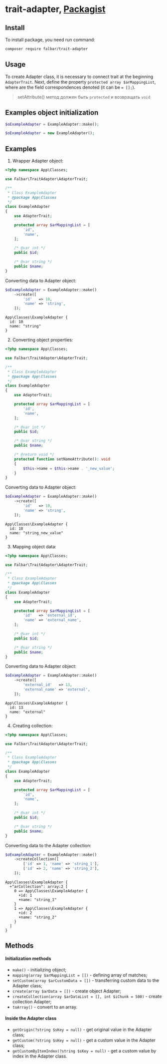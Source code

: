 # trait-adapter, [Packagist](https://packagist.org/packages/falbar/trait-adapter)

## Install

To install package, you need run command:

```bash
composer require falbar/trait-adapter
```

## Usage

To create Adapter class, it is necessary to connect trait at the beginning `AdapterTrait`. Next, define the property `protected array $arMappingList`, where are the field correspondences denoted (it can be `= [];`).

> set<PropertyName>Attribute() метод должен быть `protected` и возвращать `void`

## Examples object initialization

```php
$oExampleAdapter = ExampleAdapter::make();
```

```php
$oExampleAdapter = new ExampleAdapter();
```

## Examples

1. Wrapper Adapter object:

```php
<?php namespace App\Classes;

use Falbar\TraitAdapter\AdapterTrait;

/**
 * Class ExampleAdapter
 * @package App\Classes
 */
class ExampleAdapter
{
    use AdapterTrait;

    protected array $arMappingList = [
        'id',
        'name',
    ];

    /* @var int */
    public $id;

    /* @var string */
    public $name;
}
```

Converting data to Adapter object:

```php
$oExampleAdapter = ExampleAdapter::make()
    ->create([
        'id'   => 10,
        'name' => 'string',
    ]);
```

```text
App\Classes\ExampleAdapter {
  id: 10
  name: "string"
}
```

2. Converting object properties:

```php
<?php namespace App\Classes;

use Falbar\TraitAdapter\AdapterTrait;

/**
 * Class ExampleAdapter
 * @package App\Classes
 */
class ExampleAdapter
{
    use AdapterTrait;

    protected array $arMappingList = [
        'id',
        'name',
    ];

    /* @var int */
    public $id;

    /* @var string */
    public $name;

    /* @return void */
    protected function setNameAttribute(): void
    {
        $this->name = $this->name . '_new_value';
    }
}
```

Converting data to Adapter object:

```php
$oExampleAdapter = ExampleAdapter::make()
    ->create([
        'id'   => 10,
        'name' => 'string',
    ]);
```

```text
App\Classes\ExampleAdapter {
  id: 10
  name: "string_new_value"
}
```

3. Mapping object data:

```php
<?php namespace App\Classes;

use Falbar\TraitAdapter\AdapterTrait;

/**
 * Class ExampleAdapter
 * @package App\Classes
 */
class ExampleAdapter
{
    use AdapterTrait;

    protected array $arMappingList = [
        'id'   => 'external_id',
        'name' => 'external_name',
    ];

    /* @var int */
    public $id;

    /* @var string */
    public $name;
}
```

Converting data to Adapter object:

```php
$oExampleAdapter = ExampleAdapter::make()
    ->create([
        'external_id'   => 13,
        'external_name' => 'external',
    ]);
```

```text
App\Classes\ExampleAdapter {
  id: 13
  name: "external"
}
```

4. Creating collection:

```php
<?php namespace App\Classes;

use Falbar\TraitAdapter\AdapterTrait;

/**
 * Class ExampleAdapter
 * @package App\Classes
 */
class ExampleAdapter
{
    use AdapterTrait;

    protected array $arMappingList = [
        'id',
        'name',
    ];

    /* @var int */
    public $id;

    /* @var string */
    public $name;
}
```

Converting data to the Adapter collection:

```php
$oExampleAdapter = ExampleAdapter::make()
    ->createCollection([
        ['id' => 1, 'name' => 'string_1'],
        ['id' => 2, 'name' => 'string_2'],
    ]);
```

```text
App\Classes\ExampleAdapter {
  +"arCollection": array:2 [
    0 => App\Classes\ExampleAdapter {
      +id: 1
      +name: "string_1"
    }
    1 => App\Classes\ExampleAdapter {
      +id: 2
      +name: "string_2"
    }
  ]
}
```

## Methods

#### Initialization methods

* `make()` - initializing object;
* `mapping(array $arMappingList = [])` - defining array of matches;
* `setCustom(array $arCustomData = [])` - transferring custom data to the Adapter class;
* `create(array $arData = [])` - create object Adapter;
* `createCollection(array $arDataList = [], int $iChunk = 500)` - create collection Adapter;
* `toArray()` - convert to an array.

#### Inside the Adapter class

* `getOrigin(?string $sKey = null)` - get original value in the Adapter class;
* `getCustom(?string $sKey = null)` - get a custom value in the Adapter class;
* `getCustomByItemIndex(?string $sKey = null)` - get a custom value by index in the Adapter class.
